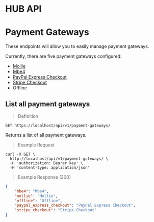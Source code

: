 # HUB API

# Payment Gateways

These endpoints will allow you to easily manage payment gateways.

Currently, there are five payment gateways configured:

- [Mollie](https://www.mollie.com/en/)
- [Mbe4](http://www.mbe4.de/)
- [PayPal Express Checkout](https://www.paypal.com/us/webapps/mpp/express-checkout)
- [Stripe Checkout](https://stripe.com/checkout)
- Offline

## List all payment gateways

> Definition

```shell
GET https://localhost/api/v1/payment-gateways/
```

Returns a list of all payment gateways.

> Example Request

```shell
curl -X GET \
  http://localhost/api/v1/payment-gateways/ \
  -H 'authorization: Bearer key' \
  -H 'content-type: application/json'
```

> Example Response (200)

```json
{
    "mbe4": "Mbe4",
    "mollie": "Mollie",
    "offline": "Offline",
    "paypal_express_checkout": "PayPal Express Checkout",
    "stripe_checkout": "Stripe Checkout"
}
```
